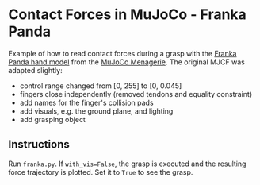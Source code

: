# Contact Forces in MuJoCo - Franka Panda

Example of how to read contact forces during a grasp with the [Franka Panda hand model](https://github.com/deepmind/mujoco_menagerie/blob/main/franka_emika_panda/hand.xml) from the [MuJoCo Menagerie](https://github.com/deepmind/mujoco_menagerie). 
The original MJCF was adapted slightly:

- control range changed from [0, 255] to [0, 0.045]
- fingers close independently (removed tendons and equality constraint)
- add names for the finger's collision pads
- add visuals, e.g. the ground plane, and lighting
- add grasping object

## Instructions

Run `franka.py`. 
If `with_vis=False`, the grasp is executed and the resulting force trajectory is plotted.
Set it to `True` to see the grasp.
